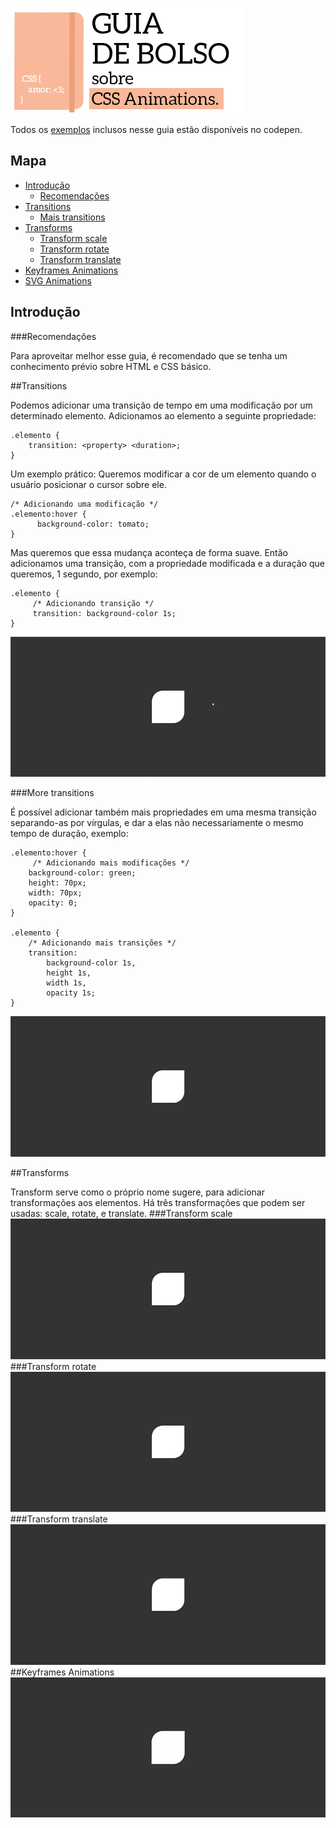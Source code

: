 ![cover](images/cover01.png)

Todos os [exemplos](http://codepen.io/collection/XmZvqo/) inclusos nesse guia estão disponíveis no codepen.
## Mapa

* [Introdução](#introdução)
	* [Recomendações](#recomendações)
* [Transitions](#transitions)
	* [Mais transitions](#mais-transitions)
* [Transforms](#transforms)
	* [Transform scale](#transform-scale)
	* [Transform rotate](#transform-rotate)
	* [Transform translate](#transform-translate)
* [Keyframes Animations](#keyframes-animations)
* [SVG Animations](#svg-animations)

## Introdução

###Recomendações

Para aproveitar melhor esse guia, é recomendado que se tenha um conhecimento prévio sobre HTML e CSS básico.

##Transitions

Podemos adicionar uma transição de tempo em uma modificação por um determinado elemento. Adicionamos ao elemento a seguinte propriedade:

	.elemento {
		transition: <property> <duration>;
	}
	
Um exemplo prático:
Queremos modificar a cor de um elemento quando o usuário posicionar o cursor sobre ele.

	/* Adicionando uma modificação */
	.elemento:hover {
		  background-color: tomato;
	}
	
Mas queremos que essa mudança aconteça de forma suave. Então adicionamos uma transição, com a propriedade modificada e a duração que queremos, 1 segundo, por exemplo:

	.elemento {
		 /* Adicionando transição */
 		 transition: background-color 1s;
	}
![transitions example](images/01.gif)

###More transitions

É possível adicionar também mais propriedades em uma mesma transição separando-as por vírgulas, e dar a elas não necessariamente o mesmo tempo de duração, exemplo:

	.elemento:hover {
		 /* Adicionando mais modificações */
 		background-color: green;
  		height: 70px;
  		width: 70px;
  		opacity: 0;
	}
	
	.elemento {
		/* Adicionando mais transições */
  		transition:
			background-color 1s,
			height 1s,
			width 1s,
			opacity 1s;
	}


![More transitions](images/02.gif)

##Transforms

Transform serve como o próprio nome sugere, para adicionar transformações aos elementos. Há três transformações que podem ser usadas: scale, rotate, e translate.
###Transform scale
![Transform scale](images/03.gif)
###Transform rotate
![Transform rotate](images/04.gif)
###Transform translate
![Transform translate](images/05.gif)
##Keyframes Animations
![keyframes-animations](images/06.gif)


